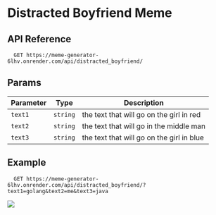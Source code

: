 # Distracted Boyfriend Meme

## API Reference

```http
  GET https://meme-generator-6lhv.onrender.com/api/distracted_boyfriend/
```

## Params

|Parameter|Type|Description|
|---|---|---|
|`text1`|`string`|the text that will go on the girl in red|
|`text2`|`string`|the text that will go in the middle man|
|`text3`|`string`|the text that will go on the girl in blue|

## Example
```http
  GET https://meme-generator-6lhv.onrender.com/api/distracted_boyfriend/?text1=golang&text2=me&text3=java
```
![](https://meme-generator-6lhv.onrender.com/api/distracted_boyfriend/?text1=golang&text2=me&text3=java)